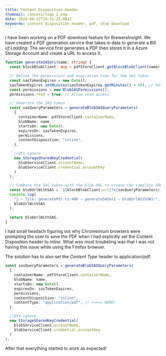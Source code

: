 ```yaml
---
title: Content Disposition Header
thumnail: /assets/logo_2.png
date: 2024-04-22T19:31:21.081Z
keywords: content disposition header, pdf, stop download
---
```


I have been working on a PDF download feature for BrewersInsight. We have created a PDF generation service that takes in data to generate a _Bill of Ladding_. The service first generates a PDF then stores it in a Azure Storage Account and create a URL to access it.

```typescript
function generateSASUri(name: string) {
  const blockBlobClient: any = pdfStoreClient.getBlockBlobClient(name);

  // Define the permissions and expiration time for the SAS token
  const sasTokenExpires = new Date();
  sasTokenExpires.setMinutes(sasTokenExpires.getMinutes() + 60); // Set the expiration time (e.g., 1 hour from now)
  const permissions = new BlobSASPermissions();
  permissions.read = true; // Allow read access

  // Generate the SAS token
  const sasQueryParameters = generateBlobSASQueryParameters(
    {
      containerName: pdfStoreClient.containerName,
      blobName: name,
      startsOn: new Date(),
      expiresOn: sasTokenExpires,
      permissions,
      contentDisposition: "inline",
    },

    //@ts-ignore
    new StorageSharedKeyCredential(
      blobServiceClient.accountName,
      blobServiceClient.credential.accountKey
    )
  );

  // Combine the SAS token with the blob URL to create the complete URL
  const blobUrlWithSAS = `${blockBlobClient.url}?${sasQueryParameters}`;
  console.log(
    "🚀 ~ file: generatePdf.ts:406 ~ generateSASUri ~ blobUrlWithSAS:",
    blobUrlWithSAS
  );

  return blobUrlWithSAS;
}
```

I had small headach figuring out why Chromemium browsers were prompting the user to save the PDF when I had explicitly set the Content Disposition header to _inline_. What was most troubeling was that I was not having this issue while using the Firefox browser.

The solution has to also set the _Content Type_ header to application/pdf.

```typescript
const sasQueryParameters = generateBlobSASQueryParameters(
  {
    containerName: pdfStoreClient.containerName,
    blobName: name,
    startsOn: new Date(),
    expiresOn: sasTokenExpires,
    permissions,
    contentDisposition: "inline",
    contentType: "application/pdf", // <==== HERE!
  },

  //@ts-ignore
  new StorageSharedKeyCredential(
    blobServiceClient.accountName,
    blobServiceClient.credential.accountKey
  )
);
```

After that everything started to work as expected!
